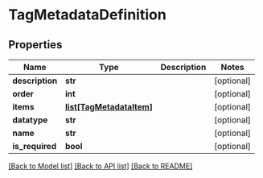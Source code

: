 # TagMetadataDefinition

## Properties
Name | Type | Description | Notes
------------ | ------------- | ------------- | -------------
**description** | **str** |  | [optional] 
**order** | **int** |  | [optional] 
**items** | [**list[TagMetadataItem]**](TagMetadataItem.md) |  | [optional] 
**datatype** | **str** |  | [optional] 
**name** | **str** |  | [optional] 
**is_required** | **bool** |  | [optional] 

[[Back to Model list]](../README.md#documentation-for-models) [[Back to API list]](../README.md#documentation-for-api-endpoints) [[Back to README]](../README.md)


